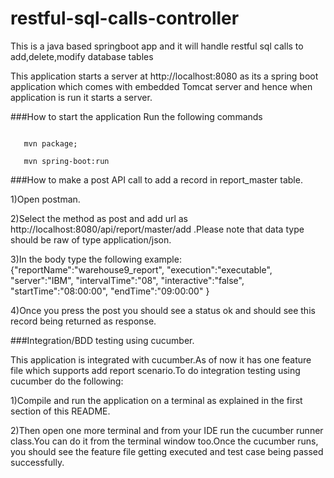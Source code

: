 # restful-sql-calls-controller
This is a java based springboot app and it will handle restful sql calls to add,delete,modify database tables

This application starts a server at http://localhost:8080 as its a spring boot application which comes
with embedded Tomcat server and hence when application is run it starts a server.

###How to  start the application
Run the following commands


```mvn clean install;

   mvn package;
   
   mvn spring-boot:run
```

###How to  make a post API call to add a record in report_master table.

1)Open postman.

2)Select the method as post and add url as http://localhost:8080/api/report/master/add .Please note that data type should be
raw of type application/json.

3)In the body type the following example:
{"reportName":"warehouse9_report",
"execution":"executable",
"server":"IBM",
"intervalTime":"08",
"interactive":"false",
"startTime":"08:00:00",
"endTime":"09:00:00"
}

4)Once you press the post you should see a status ok and should see this record being
returned as response.

###Integration/BDD testing using cucumber.

This application is integrated with cucumber.As of now it has  one feature file
which supports add report scenario.To do integration testing using cucumber do the following:

1)Compile and run the application on a terminal as explained in the first 
section of this README.

2)Then open one more terminal and from your IDE run the cucumber runner class.You can
do it from the terminal window too.Once the cucumber runs, you should see the
feature file getting executed and test case being passed successfully.




